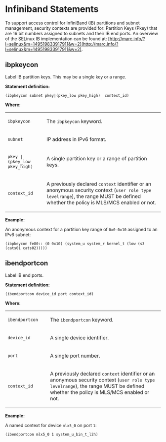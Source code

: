 Infiniband Statements
=====================

To support access control for InfiniBand (IB) partitions and subnet management, security contexts are provided for: Partition Keys (Pkey) that are 16 bit numbers assigned to subnets and their IB end ports. An overview of the SELinux IB implementation can be found at: [http://marc.info/?l=selinux&m=149519833917911&w=2](http://marc.info/?l=selinux&m=149519833917911&w=2).

ibpkeycon
---------

Label IB partition keys. This may be a single key or a range.

**Statement definition:**

    (ibpkeycon subnet pkey|(pkey_low pkey_high)  context_id)

**Where:**

<table>
<colgroup>
<col width="25%" />
<col width="75%" />
</colgroup>
<tbody>
<tr class="odd">
<td align="left"><p><code>ibpkeycon</code></p></td>
<td align="left"><p>The <code>ibpkeycon</code> keyword.</p></td>
</tr>
<tr class="even">
<td align="left"><p><code>subnet</code></p>
<td align="left"><p>IP address in IPv6 format.</p>
</tr>
<tr class="odd">
<td align="left"><p><code>pkey | (pkey_low pkey_high)</code></p>
<td align="left"><p>A single partition key or a range of partition keys.</p>
</tr>
<tr class="even">
<td align="left"><p><code>context_id</code></p></td>
<td align="left"><p>A previously declared <code>context</code> identifier or an anonymous security context (<code>user role type levelrange</code>), the range MUST be defined whether the policy is MLS/MCS enabled or not.</p></td>
</tr>
</tbody>
</table>

**Example:**

An anonymous context for a partition key range of `0x0-0x10` assigned to an IPv6 subnet:

    (ibpkeycon fe80:: (0 0x10) (system_u system_r kernel_t (low (s3 (cats01 cats02)))))


ibendportcon
------------

Label IB end ports.

**Statement definition:**

    (ibendportcon device_id port context_id)

**Where:**

<table>
<colgroup>
<col width="27%" />
<col width="72%" />
</colgroup>
<tbody>
<tr class="odd">
<td align="left"><p><code>ibendportcon</code></p></td>
<td align="left"><p>The <code>ibendportcon</code> keyword.</p></td>
</tr>
<tr class="even">
<td align="left"><p><code>device_id</code></p>
<td align="left"><p>A single device identifier.</p>
</tr>
<tr class="odd">
<td align="left"><p><code>port</code></p>
<td align="left"><p>A single port number.</p>
</tr>
<tr class="even">
<td align="left"><p><code>context_id</code></p></td>
<td align="left"><p>A previously declared <code>context</code> identifier or an anonymous security context (<code>user role type levelrange</code>), the range MUST be defined whether the policy is MLS/MCS enabled or not.</p></td>
</tr>
</tbody>
</table>

**Example:**

A named context for device `mlx5_0` on port `1`:

    (ibendportcon mlx5_0 1 system_u_bin_t_l2h)
